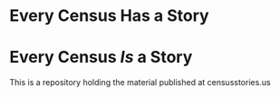 # Every Census **Has** a Story
# Every Census _Is_ a Story

This is a repository holding the material published at censusstories.us
